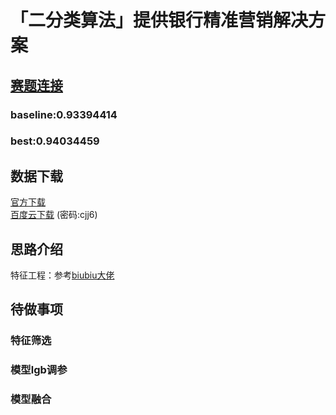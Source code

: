 # 「二分类算法」提供银行精准营销解决方案
## [赛题连接](https://www.kesci.com/home/competition/5c234c6626ba91002bfdfdd3)
### baseline:0.93394414
### best:0.94034459

## 数据下载
[官方下载](https://www.kesci.com/home/competition/5c234c6626ba91002bfdfdd3/content/2)  
[百度云下载](https://pan.baidu.com/s/1KU8_gsqDYdZpIL7Khfhzvw) (密码:cjj6)
  

## 思路介绍
特征工程：参考[biubiu大佬](https://www.kesci.com/home/project/5c36b5b8e691ba002c3a51f8)

## 待做事项
### 特征筛选
### 模型lgb调参
### 模型融合
